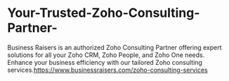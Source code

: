 # Your-Trusted-Zoho-Consulting-Partner-
Business Raisers is an authorized Zoho Consulting Partner offering expert solutions for all your Zoho CRM, Zoho People, and Zoho One needs. Enhance your business efficiency with our tailored Zoho consulting services.https://www.businessraisers.com/zoho-consulting-services

